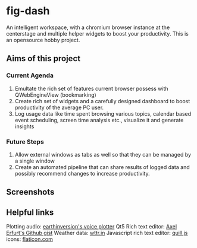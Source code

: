 # fig-dash
An intelligent workspace, with a chromium browser instance at the centerstage and multiple helper widgets to boost your productivity. This is an opensource hobby project.

## Aims of this project
### Current Agenda
1. Emultate the rich set of features current browser possess with QWebEngineView (bookmarking)
2. Create rich set of widgets and a carefully designed dashboard to boost productivity of the average PC user.
3. Log usage data like time spent browsing various topics, calendar based event scheduling, screen time analysis etc., visualize it and generate insights

### Future Steps
1. Allow external windows as tabs as well so that they can be managed by a single window
2. Create an automated pipeline that can share results of logged data and possibly recommend changes to increase productivity.

## Screenshots

## Helpful links
Plotting audio: [earthinversion's voice plotter](https://github.com/earthinversion/voicePlotter)
Qt5 Rich text editor: [Axel Erfurt's Github gist](https://gist.github.com/Axel-Erfurt/e33608124a4e47167ba76f4d62cba9ca)
Weather data: [wttr.in](https://github.com/chubin/wttr.in)
Javascript rich text editor: [quill.js](https://quilljs.com/)
icons: [flaticon.com](https://www.flaticon.com/ )
